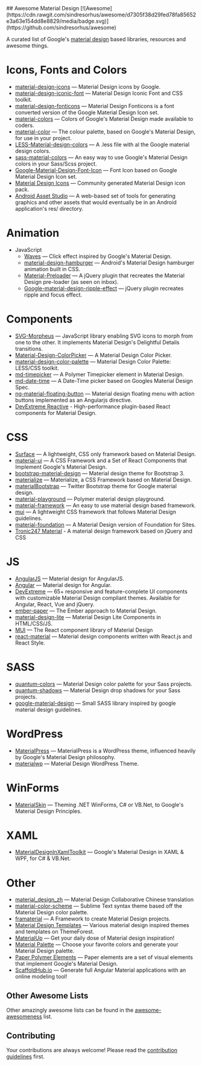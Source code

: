 <div class="github-widget" data-repo="sachin1092/awesome-material"></div>
<script async src="https://pagead2.googlesyndication.com/pagead/js/adsbygoogle.js"></script><ins class="adsbygoogle" style="display:block" data-ad-client="ca-pub-6890694312814945" data-ad-slot="5473692530" data-ad-format="auto"  data-full-width-responsive="true"></ins><script>(adsbygoogle = window.adsbygoogle || []).push({});</script>
## Awesome Material Design [![Awesome](https://cdn.rawgit.com/sindresorhus/awesome/d7305f38d29fed78fa85652e3a63e154dd8e8829/media/badge.svg)](https://github.com/sindresorhus/awesome)

A curated list of Google's [material design](http://www.google.com/design/spec) based libraries, resources and awesome things.

Icons, Fonts and Colors
==
  - [material-design-icons](https://github.com/google/material-design-icons) — Material Design icons by Google.
  - [material-design-iconic-font](https://github.com/zavoloklom/material-design-iconic-font) — Material Design Iconic Font and CSS toolkit.
  - [material-design-fonticons](https://github.com/designjockey/material-design-fonticons) — Material Design Fonticons is a font converted version of the Google Material Design Icon set.
  - [material-colors](https://github.com/shuhei/material-colors) — Colors of Google's Material Design made available to coders.
  - [material-color](https://github.com/mrmlnc/material-color) — The colour palette, based on Google's Material Design, for use in your project.
  - [LESS-Material-design-colors](https://github.com/tisign/LESS-Material-design-colors) — A .less file with al the Google material design colors.
  - [sass-material-colors](https://github.com/minusfive/sass-material-colors) — An easy way to use Google's Material Design colors in your Sass/Scss project.
  - [Google-Material-Design-Font-Icon](https://github.com/Seb-L/Google-Material-Design-Font-Icon) — Font Icon based on Google Material Design Icon set.
  - [Material Design Icons](https://materialdesignicons.com/) — Community generated Material Design icon pack.
  - [Android Asset Studio](https://romannurik.github.io/AndroidAssetStudio/) — A web-based set of tools for generating graphics and other assets that would eventually be in an Android application's res/ directory.

Animation
==
  - JavaScript
    - [Waves](https://github.com/fians/Waves) — Click effect inspired by Google's Material Design.
    - [material-design-hamburger](https://github.com/swirlycheetah/material-design-hamburger) — Android's Material Design hamburger animation built in CSS.
    - [Material-Preloader](https://github.com/aarondo/Material-Preloader) — A jQuery plugin that recreates the Material Design pre-loader (as seen on inbox).
    - [Google-material-design-ripple-effect](https://github.com/ninox92/Google-material-design-ripple-effect) — jQuery plugin recreates ripple and focus effect.
  
Components
==
  - [SVG-Morpheus](https://github.com/alexk111/SVG-Morpheus) — JavaScript library enabling SVG icons to morph from one to the other. It implements Material Design's Delightful Details transitions.
  - [Material-Design-ColorPicker](https://github.com/Fraina/Material-Design-ColorPicker) — A Material Design Color Picker.
  - [material-design-color-palette](https://github.com/zavoloklom/material-design-color-palette) — Material Design Color Palette: LESS/CSS toolkit.
  - [md-timepicker](https://github.com/dotlouis/md-timepicker) — A Polymer Timepicker element in Material Design.
  - [md-date-time](https://github.com/SimeonC/md-date-time) — A Date-Time picker based on Googles Material Design Spec.
  - [ng-material-floating-button](https://github.com/nobitagit/ng-material-floating-button) — Material design floating menu with action buttons implemented as an Angularjs directive.
  - [DevExtreme Reactive](https://devexpress.github.io/devextreme-reactive/react) - High-performance plugin-based React components for Material Design.


CSS
==
  - [Surface](https://github.com/mildrenben/surface) — A lightweight, CSS only framework based on Material Design.
  - [material-ui](https://github.com/callemall/material-ui) — A CSS Framework and a Set of React Components that Implement Google's Material Design.
  - [bootstrap-material-design](https://github.com/FezVrasta/bootstrap-material-design) — Material design theme for Bootstrap 3.
  - [materialize](https://github.com/Dogfalo/materialize) — Materialize, a CSS Framework based on Material Design.
  - [materialBootstrap](https://github.com/throrin19/materialBootstrap) — Twitter Bootstrap theme for Google material design.
  - [material-playground](https://github.com/ebidel/material-playground) — Polymer material design playground.
  - [material-framework](https://github.com/nt1m/material-framework) — An easy to use material design based framework.
  - [mui](https://github.com/muicss/mui) — A lightweight CSS framework that follows Material Design guidelines.
  - [material-foundation](https://github.com/eucalyptuss/material-foundation) — A Material Design version of Foundation for Sites.
  - [Tronic247 Material](https://www.tronic247.com/material/) - A material design framework based on jQuery and CSS

JS
==
  - [AngularJS](https://github.com/angular/material) — Material design for AngularJS.
  - [Angular](https://github.com/angular/material2) — Material design for Angular.
  - [DevExtreme](https://js.devexpress.com) — 65+ responsive and feature-complete UI components with customizable Material Design compliant themes. Available for Angular, React, Vue and jQuery.
  - [ember-paper](https://github.com/miguelcobain/ember-paper) — The Ember approach to Material Design.
  - [material-design-lite](https://github.com/google/material-design-lite/) — Material Design Lite Components in HTML/CSS/JS.
  - [MUI](https://mui.com/) — The React component library of Material Design
  - [react-material](https://github.com/BerkeleyTrue/react-material) — Material design components written with React.js and React Style.


SASS
==
  - [quantum-colors](https://github.com/nkpfstr/quantum-colors) — Material Design color palette for your Sass projects.
  - [quantum-shadows](https://github.com/nkpfstr/quantum-shadows) — Material Design drop shadows for your Sass projects.
  - [google-material-design](https://github.com/axyz/google-material-design) — Small SASS library inspired by google material design guidelines.


WordPress
==
  - [MaterialPress](https://github.com/alexpatin/MaterialPress) — MaterialPress is a WordPress theme, influenced heavily by Google's Material Design philosophy.
  - [materialwp](https://github.com/braginteractive/materialwp) — Material Design WordPress Theme.
  
 WinForms
==
- [MaterialSkin](https://github.com/IgnaceMaes/MaterialSkin) — Theming .NET WinForms, C# or VB.Net, to Google's Material Design Principles.

XAML
==
 - [MaterialDesignInXamlToolkit](https://github.com/ButchersBoy/MaterialDesignInXamlToolkit) — Google's Material Design in XAML & WPF, for C# & VB.Net.

Other
==
  - [material_design_zh](https://github.com/1sters/material_design_zh) — Material Design Collaborative Chinese translation
  - [material-color-scheme](https://github.com/paradox41/material-color-scheme) — Sublime Text syntax theme based off the Material Design color palette.
  - [framaterial](https://github.com/Framaterial/framaterial) — A Framework to create Material Design projects.
  - [Material Design Templates](http://themeforest.net/tags/material%20design) — Various material design inspired themes and templates on ThemeForest.
  - [MaterialUp](http://www.materialup.com/) — Get your daily dose of Material design inspiration!
  - [Material Palette](http://www.materialpalette.com/) — Choose your favorite colors and generate your Material Design palette.
  - [Paper Polymer Elements](https://elements.polymer-project.org/browse?package=paper-elements) — Paper elements are a set of visual elements that implement Google's Material Design.
  - [ScaffoldHub.io](https://scaffoldhub.io) — Generate full Angular Material applications with an online modeling tool!
  
## Other Awesome Lists
Other amazingly awesome lists can be found in the [awesome-awesomeness](https://github.com/bayandin/awesome-awesomeness) list.

## Contributing

Your contributions are always welcome! Please read the [contribution guidelines](https://github.com/sachin1092/awesome-material/blob/master/contributing.md) first.
